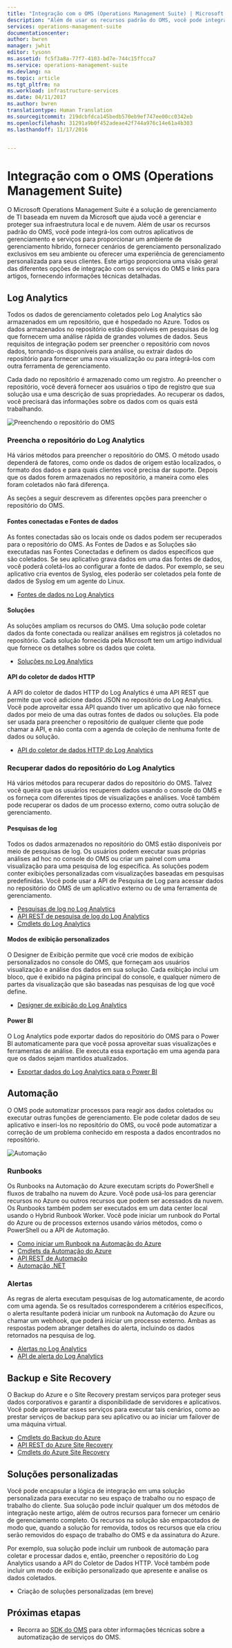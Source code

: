 ```yaml
---
title: "Integração com o OMS (Operations Management Suite) | Microsoft Docs"
description: "Além de usar os recursos padrão do OMS, você pode integrá-los com outros aplicativos de gerenciamento e serviços para proporcionar um ambiente de gerenciamento híbrido, fornecer cenários de gerenciamento personalizado exclusivos em seu ambiente ou oferecer uma experiência de gerenciamento personalizada para seus clientes.  Este artigo proporciona uma visão geral das diferentes opções de integração com o OMS e links para artigos, fornecendo informações técnicas detalhadas."
services: operations-management-suite
documentationcenter: 
author: bwren
manager: jwhit
editor: tysonn
ms.assetid: fc5f3a8a-77f7-4103-bd7e-744c15ffcca7
ms.service: operations-management-suite
ms.devlang: na
ms.topic: article
ms.tgt_pltfrm: na
ms.workload: infrastructure-services
ms.date: 04/11/2017
ms.author: bwren
translationtype: Human Translation
ms.sourcegitcommit: 219dcbfdca145bedb570eb9ef747ee00cc0342eb
ms.openlocfilehash: 31291a9b0f452adeae42f744a976c14e61a4b303
ms.lasthandoff: 11/17/2016


---
```

# <a name="integrating-with-operations-management-suite-oms"></a>Integração com o OMS (Operations Management Suite)
O Microsoft Operations Management Suite é a solução de gerenciamento de TI baseada em nuvem da Microsoft que ajuda você a gerenciar e proteger sua infraestrutura local e de nuvem.  Além de usar os recursos padrão do OMS, você pode integrá-los com outros aplicativos de gerenciamento e serviços para proporcionar um ambiente de gerenciamento híbrido, fornecer cenários de gerenciamento personalizado exclusivos em seu ambiente ou oferecer uma experiência de gerenciamento personalizada para seus clientes.  Este artigo proporciona uma visão geral das diferentes opções de integração com os serviços do OMS e links para artigos, fornecendo informações técnicas detalhadas. 

## <a name="log-analytics"></a>Log Analytics
Todos os dados de gerenciamento coletados pelo Log Analytics são armazenados em um repositório, que é hospedado no Azure.  Todos os dados armazenados no repositório estão disponíveis em pesquisas de log que fornecem uma análise rápida de grandes volumes de dados.  Seus requisitos de integração podem ser preencher o repositório com novos dados, tornando-os disponíveis para análise, ou extrair dados do repositório para fornecer uma nova visualização ou para integrá-los com outra ferramenta de gerenciamento.

Cada dado no repositório é armazenado como um registro.  Ao preencher o repositório, você deverá fornecer aos usuários o tipo de registro que sua solução usa e uma descrição de suas propriedades.  Ao recuperar os dados, você precisará das informações sobre os dados com os quais está trabalhando.

![Preenchendo o repositório do OMS](media/operations-management-suite-integration/repository.png)

### <a name="populate-the-log-analytics-repository"></a>Preencha o repositório do Log Analytics
Há vários métodos para preencher o repositório do OMS.  O método usado dependerá de fatores, como onde os dados de origem estão localizados, o formato dos dados e para quais clientes você precisa dar suporte.  Depois que os dados forem armazenados no repositório, a maneira como eles foram coletados não fará diferença.

As seções a seguir descrevem as diferentes opções para preencher o repositório do OMS.

#### <a name="connected-sources-and-data-sources"></a>Fontes conectadas e Fontes de dados
As fontes conectadas são os locais onde os dados podem ser recuperados para o repositório do OMS.  As Fontes de Dados e as Soluções são executadas nas Fontes Conectadas e definem os dados específicos que são coletados.  Se seu aplicativo grava dados em uma das fontes de dados, você poderá coletá-los ao configurar a fonte de dados.  Por exemplo, se seu aplicativo cria eventos de Syslog, eles poderão ser coletados pela fonte de dados de Syslog em um agente do Linux.

* [Fontes de dados no Log Analytics](../log-analytics/log-analytics-data-sources.md)

#### <a name="solutions"></a>Soluções
As soluções ampliam os recursos do OMS.  Uma solução pode coletar dados da fonte conectada ou realizar análises em registros já coletados no repositório.  Cada solução fornecida pela Microsoft tem um artigo individual que fornece os detalhes sobre os dados que coleta.

* [Soluções no Log Analytics](../log-analytics/log-analytics-add-solutions.md)

#### <a name="http-data-collector-api"></a>API do coletor de dados HTTP
A API do coletor de dados HTTP do Log Analytics é uma API REST que permite que você adicione dados JSON no repositório do Log Analytics.  Você pode aproveitar essa API quando tiver um aplicativo que não fornece dados por meio de uma das outras fontes de dados ou soluções.  Ela pode ser usada para preencher o repositório de qualquer cliente que pode chamar a API, e não conta com a agenda de coleção de nenhuma fonte de dados ou solução.

* [API do coletor de dados HTTP do Log Analytics](../log-analytics/log-analytics-data-collector-api.md)

### <a name="retrieve-data-from-the-log-analytics-repository"></a>Recuperar dados do repositório do Log Analytics
Há vários métodos para recuperar dados do repositório do OMS.  Talvez você queira que os usuários recuperem dados usando o console do OMS e os forneça com diferentes tipos de visualizações e análises.  Você também pode recuperar os dados de um processo externo, como outra solução de gerenciamento.

#### <a name="log-searches"></a>Pesquisas de log
Todos os dados armazenados no repositório do OMS estão disponíveis por meio de pesquisas de log.  Os usuários podem executar suas próprias análises ad hoc no console do OMS ou criar um painel com uma visualização para uma pesquisa de log específica.  As soluções podem conter exibições personalizadas com visualizações baseadas em pesquisas predefinidas.  Você pode usar a API de Pesquisa de Log para acessar dados no repositório do OMS de um aplicativo externo ou de uma ferramenta de gerenciamento.  

* [Pesquisas de log no Log Analytics](../log-analytics/log-analytics-log-searches.md)
* [API REST de pesquisa de log do Log Analytics](../log-analytics/log-analytics-log-search-api.md)
* [Cmdlets do Log Analytics](https://msdn.microsoft.com/library/mt188224.aspx)

#### <a name="custom-views"></a>Modos de exibição personalizados
O Designer de Exibição permite que você crie modos de exibição personalizados no console do OMS, que forneçam aos usuários visualização e análise dos dados em sua solução.  Cada exibição inclui um bloco, que é exibido na página principal do console, e qualquer número de partes da visualização que são baseadas nas pesquisas de log que você define.

* [Designer de exibição do Log Analytics](../log-analytics/log-analytics-view-designer.md)

#### <a name="power-bi"></a>Power BI
O Log Analytics pode exportar dados do repositório do OMS para o Power BI automaticamente para que você possa aproveitar suas visualizações e ferramentas de análise.  Ele executa essa exportação em uma agenda para que os dados sejam mantidos atualizados. 

* [Exportar dados do Log Analytics para o Power BI](../log-analytics/log-analytics-powerbi.md)

## <a name="automation"></a>Automação
O OMS pode automatizar processos para reagir aos dados coletados ou executar outras funções de gerenciamento.  Ele pode coletar dados de seu aplicativo e inseri-los no repositório do OMS, ou você pode automatizar a correção de um problema conhecido em resposta a dados encontrados no repositório. 

![Automação](media/operations-management-suite-integration/automate.png)

### <a name="runbooks"></a>Runbooks
Os Runbooks na Automação do Azure executam scripts do PowerShell e fluxos de trabalho na nuvem do Azure.  Você pode usá-los para gerenciar recursos no Azure ou outros recursos que podem ser acessados da nuvem.  Os Runbooks também podem ser executados em um data center local usando o Hybrid Runbook Worker.  Você pode iniciar um runbook do Portal do Azure ou de processos externos usando vários métodos, como o PowerShell ou a API de Automação.

* [Como iniciar um Runbook na Automação do Azure](../automation/automation-starting-a-runbook.md)
* [Cmdlets da Automação do Azure](https://msdn.microsoft.com/library/dn690262.aspx)
* [API REST de Automação](https://msdn.microsoft.com/library/mt662285.aspx)
* [Automação .NET](https://msdn.microsoft.com//library/mt465763.aspx)

### <a name="alerts"></a>Alertas
As regras de alerta executam pesquisas de log automaticamente, de acordo com uma agenda.  Se os resultados corresponderem a critérios específicos, o alerta resultante poderá iniciar um runbook na Automação do Azure ou chamar um webhook, que poderá iniciar um processo externo.  Ambas as respostas podem abranger detalhes do alerta, incluindo os dados retornados na pesquisa de log.

* [Alertas no Log Analytics](../log-analytics/log-analytics-alerts.md)
* [API de alerta do Log Analytics](../log-analytics/log-analytics-api-alerts.md)

## <a name="backup-and-site-recovery"></a>Backup e Site Recovery
O Backup do Azure e o Site Recovery prestam serviços para proteger seus dados corporativos e garantir a disponibilidade de servidores e aplicativos.  Você pode aproveitar esses serviços para executar tais cenários, como ao prestar serviços de backup para seu aplicativo ou ao iniciar um failover de uma máquina virtual.

* [Cmdlets do Backup do Azure](https://msdn.microsoft.com/library/mt619253.aspx)
* [API REST do Azure Site Recovery](https://msdn.microsoft.com/library/azure/mt750497.aspx)
* [Cmdlets do Azure Site Recovery](https://msdn.microsoft.com/library/mt637930.aspx)

## <a name="custom-solutions"></a>Soluções personalizadas
Você pode encapsular a lógica de integração em uma solução personalizada para executar no seu espaço de trabalho ou no espaço de trabalho do cliente.  Sua solução pode incluir qualquer um dos métodos de integração neste artigo, além de outros recursos para fornecer um cenário de gerenciamento completo.  Os recursos na solução são empacotados de modo que, quando a solução for removida, todos os recursos que ela criou serão removidos do espaço de trabalho do OMS e da assinatura do Azure.

Por exemplo, sua solução pode incluir um runbook de automação para coletar e processar dados e, então, preencher o repositório do Log Analytics usando a API do Coletor de Dados HTTP.  Você também pode incluir um modo de exibição personalizado que apresente e analise os dados coletados.  

* Criação de soluções personalizadas (em breve)    

## <a name="next-steps"></a>Próximas etapas
* Recorra ao [SDK do OMS](operations-management-suite-sdk.md) para obter informações técnicas sobre a automatização de serviços do OMS.  


